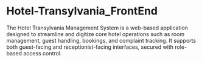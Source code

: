 # Hotel-Transylvania_FrontEnd
The Hotel Transylvania Management System is a web-based application designed to streamline and digitize core hotel operations such as room management, guest handling, bookings, and complaint tracking. It supports both guest-facing and receptionist-facing interfaces, secured with role-based access control.
